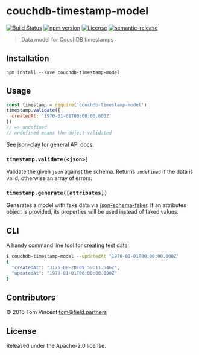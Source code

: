 # couchdb-timestamp-model

[![Build Status][travis-image]][travis-url]
[![npm version][npm-image]][npm-url]
[![License][license-image]][license-url]
[![semantic-release][semantic-release-image]][semantic-release-url]

[travis-url]: https://travis-ci.org/fielded/couchdb-timestamp-model
[travis-image]: https://img.shields.io/travis/fielded/couchdb-timestamp-model.svg
[npm-url]: https://www.npmjs.com/package/couchdb-timestamp-model
[npm-image]: https://img.shields.io/npm/v/couchdb-timestamp-model.svg
[license-url]: https://opensource.org/licenses/Apache-2.0
[license-image]: https://img.shields.io/npm/l/couchdb-timestamp-model.svg
[semantic-release-url]: https://github.com/semantic-release/semantic-release
[semantic-release-image]: https://img.shields.io/badge/%20%20%F0%9F%93%A6%F0%9F%9A%80-semantic--release-e10079.svg

> Data model for CouchDB timestamps

## Installation

```shell
npm install --save couchdb-timestamp-model
```

## Usage

```js
const timestamp = require('couchdb-timestamp-model')
timestamp.validate({
  createdAt: '1970-01-01T00:00:00.000Z'
})
// => undefined
// undefined means the object validated
```

See [json-clay][] for general API docs.

[json-clay]: https://github.com/eHealthAfrica/json-clay

### `timestamp.validate(<json>)`

Validate the given `json` against the schema. Returns `undefined` if the data
is valid, otherwise an array of errors.

### `timestamp.generate([attributes])`

Generates a model with fake data via [json-schema-faker][]. If an attributes
object is provided, its properties will be used instead of faked values.

[json-schema-faker]: https://github.com/pateketrueke/json-schema-faker

## CLI

A handy command line tool for creating test data:

```sh
$ couchdb-timestamp-model --updatedAt "1970-01-01T00:00:00.000Z"
{
  "createdAt": "3175-08-28T09:59:11.646Z",
  "updatedAt": "1970-01-01T00:00:00.000Z"
}
```

## Contributors

© 2016 Tom Vincent <tom@field.partners>

## License

Released under the Apache-2.0 license.
